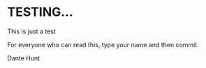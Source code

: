 TESTING...
==========

This is just a test 

For everyone who can read this, type your name and then commit.

Dante Hunt 
